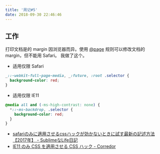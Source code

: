 ```yaml
---
title: '周记#5'
date: 2018-09-30 22:46:46
---
```


## 工作

打印文档是的 margin 因浏览器而异。使用 [@page](https://developer.mozilla.org/en-US/docs/Web/CSS/@page) 规则可以修改文档的 margin，但不能用 Safari。
我做了这个。

* 适用仅限 Safari
```css
_::-webkit-full-page-media, _:future, :root .selector {
  background-color: red;
}
```
* 适用仅限 IE11
```css
@media all and (-ms-high-contrast: none) {
  *::-ms-backdrop, .selector {
    background-color: red;
  }
}
```


* [safariのみに適用させるcssハックが効かないときに試す最新の記述方法【2017年】 - SublimeなLife日記](https://sublimelife.hatenablog.com/entry/2017/02/06/102109)
* [IE11 のみ CSS を適用させる CSS ハック - Corredor](http://neos21.hatenablog.com/entry/2018/03/11/080000)